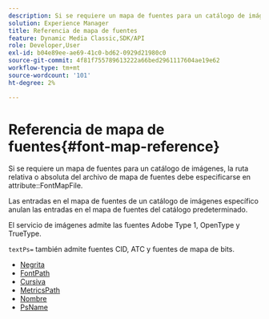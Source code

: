 ```yaml
---
description: Si se requiere un mapa de fuentes para un catálogo de imágenes, la ruta relativa o absoluta del archivo del mapa de fuentes debe especificarse en el atributo FontMapFile.
solution: Experience Manager
title: Referencia de mapa de fuentes
feature: Dynamic Media Classic,SDK/API
role: Developer,User
exl-id: b04e89ee-ae69-41c0-bd62-0929d21980c0
source-git-commit: 4f81f755789613222a66bed2961117604ae19e62
workflow-type: tm+mt
source-wordcount: '101'
ht-degree: 2%

---
```


# Referencia de mapa de fuentes{#font-map-reference}

Si se requiere un mapa de fuentes para un catálogo de imágenes, la ruta relativa o absoluta del archivo de mapa de fuentes debe especificarse en attribute::FontMapFile.

Las entradas en el mapa de fuentes de un catálogo de imágenes específico anulan las entradas en el mapa de fuentes del catálogo predeterminado.

El servicio de imágenes admite las fuentes Adobe Type 1, OpenType y TrueType.

`textPs=` también admite fuentes CID, ATC y fuentes de mapa de bits.

* [Negrita](r-bold-font.md)
* [FontPath](r-fontpath-font.md)
* [Cursiva](r-italic-font.md)
* [MetricsPath](r-metricspath-font.md)
* [Nombre](r-name-font.md)
* [PsName](r-psname-font.md)
